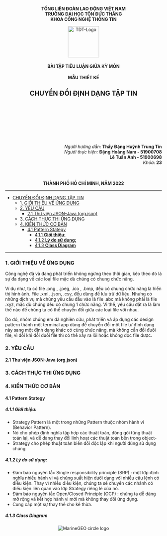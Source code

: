 <div align="center">

**TỔNG LIÊN ĐOÀN LAO ĐỘNG VIỆT NAM**<br>
**TRƯỜNG ĐẠI HỌC TÔN ĐỨC THẮNG**<br>
**KHOA CÔNG NGHỆ THÔNG TIN**

<img src="https://upload.wikimedia.org/wikipedia/vi/1/1b/TĐT_logo.png"  alt="TDT-Logo" width="100">

#### BÀI TẬP TIỂU LUẬN GIỮA KỲ MÔN

#### MẪU THIẾT KẾ

## CHUYỂN ĐỔI ĐỊNH DẠNG TẬP TIN

</div>

<div align="right" style="margin-top: 150px">

_Người hướng dẫn:_ **Thầy Đặng Huỳnh Trung Tín** <br>
_Người thực hiện:_ **Đặng Hoàng Nam - 51900708** <br>
**Lê Tuấn Anh - 51900698** <br>
_Khóa:_ **23**

</div>

<div align="center" style="margin-top: 50px">

**THÀNH PHỐ HỒ CHÍ MINH, NĂM 2022**

</div>

---

- [CHUYỂN ĐỔI ĐỊNH DẠNG TẬP TIN](#chuyển-đổi-định-dạng-tập-tin)
  - [1. GIỚI THIỆU VỀ ỨNG DỤNG](#1-giới-thiệu-về-ứng-dụng)
  - [2. YÊU CẦU](#2-yêu-cầu)
    - [2.1 Thư viện JSON-Java (org.json)](#21-thư-viện-json-java-orgjson)
  - [3. CÁCH THỰC THI ỨNG DỤNG](#3-cách-thực-thi-ứng-dụng)
  - [4. KIẾN THỨC CƠ BẢN](#4-kiến-thức-cơ-bản)
    - [4.1 Pattern Stategy](#41-pattern-stategy)
      - [4.1.1 <b>Giới thiệu: </b>](#411-bgiới-thiệu-b)
      - [4.1.2 <b>Lý do sử dụng:</b>](#412-blý-do-sử-dụngb)
      - [4.1.3 <b>Class Diagram</b>](#413-bclass-diagramb)

---

### 1. GIỚI THIỆU VỀ ỨNG DỤNG

Công nghệ đã và đang phát triển không ngừng theo thời gian, kéo theo đó là sự đa dạng về các loại file mặc dù chúng có chung chức năng.

Ví dụ như, ta có file .png , .jpeg, .ico , .bmp, đều có chung chức năng là hiển thị hình ảnh. File .xml, .json, .csv, đều dùng để lưu trữ dữ liệu. Nhưng có những dịch vụ mà chúng yêu cầu đầu vào là file .abc mà không phải là file .xyz, mặc dù chúng đều có chung 1 chức năng. Vì thế, yêu cầu đặt ra là làm thế nào để chúng ta có thể chuyển đổi giữa các loại file với nhau.

Do đó, nhóm chúng em đã nghiên cứu, phát triển và áp dụng các design pattern thành một terminal app dùng để chuyển đổi một file từ định dạng này sang một định dạng khác có cùng chức năng, mà không cần đổi đuôi file, vì đôi khi đổi đuôi file thì có thể xảy ra lỗi hoặc không đọc file được.

### 2. YÊU CẦU

#### 2.1 Thư viện JSON-Java (org.json)

### 3. CÁCH THỰC THI ỨNG DỤNG

### 4. KIẾN THỨC CƠ BẢN
#### 4.1 Pattern Stategy
##### 4.1.1 <b>Giới thiệu: </b>
 - Strategy Pattern là một trong những Pattern thuộc nhóm hành vi (Behavior Pattern). 
 - Nó cho phép định nghĩa tập hợp các thuật toán, đóng gói từng thuật toán lại, và dễ dàng thay đổi linh hoạt các thuật toán bên trong object-
 - Strategy cho phép thuật toán biến đổi độc lập khi người dùng sử dụng chúng
  
##### 4.1.2 <b>Lý do sử dụng:</b>
 - Đảm bảo nguyên tắc Single responsibility principle (SRP) : một lớp định nghĩa nhiều hành vi và chúng xuất hiện dưới dạng với nhiều câu lệnh có điều kiện. Thay vì nhiều điều kiện, chúng ta sẽ chuyển các nhánh có điều kiện liên quan vào lớp Strategy riêng lẻ của nó.
 - Đảm bảo nguyên tắc Open/Closed Principle (OCP) : chúng ta dễ dàng mở rộng và kết hợp hành vi mới mà không thay đổi ứng dụng.
 - Cung cấp một sự thay thế cho kế thừa.

##### 4.1.3 <b>Class Diagram</b>

<div align="center">

![MarineGEO circle logo](./Strategy.png "Strategy Class Diagram")
</div>
